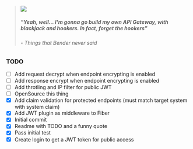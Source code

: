 > ![](https://i.imgur.com/0JvRd6C.png)
> ##### "Yeah, well... I'm gonna go build my own API Gateway, with blackjack and hookers. In fact, forget the hookers"
> 
> ###### *- Things that Bender never said*
> 


### TODO


- [ ] Add request decrypt when endpoint encrypting is enabled
- [ ] Add response encrypt when endpoint encrypting is enabled
- [ ] Add throtling and IP filter for public JWT
- [ ] OpenSource this thing
- [X] Add claim validation for protected endpoints (must match target system with system claim)
- [X] Add JWT plugin as middleware to Fiber
- [X] Initial commit
- [X] Readme with TODO and a funny quote
- [X] Pass initial test
- [X] Create login to get a JWT token for public access